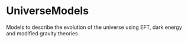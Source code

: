 # UniverseModels
Models to describe the evolution of the universe using EFT, dark energy and modified gravity theories
